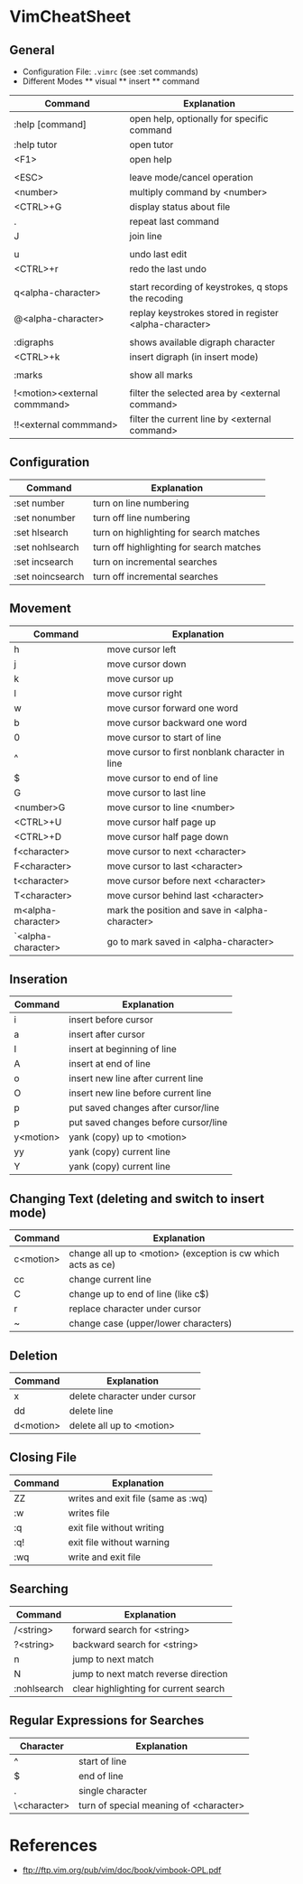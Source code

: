 # VimCheatSheet

## General

* Configuration File: ```.vimrc``` (see :set commands)
* Different Modes
** visual
** insert
** command

| Command                  | Explanation |
| ------------------------ | ----------- |
| :help [command]          | open help, optionally for specific command |
| :help tutor              | open tutor |
| &lt;F1&gt;               | open help |
| | |
| &lt;ESC&gt;              | leave mode/cancel operation |
| &lt;number&gt;           | multiply command by &lt;number&gt; |
| &lt;CTRL&gt;+G           | display status about file |
| .                        | repeat last command  |
| J                        | join line |
| | |
| u                        | undo last edit |
| &lt;CTRL&gt;+r           | redo the last undo |
| | |
| q&lt;alpha-character&gt; | start recording of keystrokes, q stops the recoding |
| @&lt;alpha-character&gt; | replay keystrokes stored in register &lt;alpha-character&gt; |
| | |
| :digraphs                | shows available digraph character |
| &lt;CTRL&gt;+k           | insert digraph (in insert mode) |
| | |
| :marks                   | show all marks |
| | |
| !&lt;motion&gt;&lt;external commmand&gt; | filter the selected area by &lt;external command&gt; |
| !!&lt;external commmand&gt; | filter the current line by &lt;external command&gt; |


## Configuration

| Command         | Explanation |
| --------------- | ----------- |
| :set number     | turn on line numbering |
| :set nonumber   | turn off line numbering |
| :set hlsearch   | turn on highlighting for search matches |
| :set nohlsearch | turn off highlighting for search matches | 
| :set incsearch  | turn on incremental searches |
| :set noincsearch  | turn off incremental searches |

## Movement

| Command                  | Explanation |
| ------------------------ | ----------- |
| h                        | move cursor left
| j                        | move cursor down
| k                        | move cursor up
| l                        | move cursor right
| w                        | move cursor forward one word
| b                        | move cursor backward one word
| 0                        | move cursor to start of line
| ^                        | move cursor to first nonblank character in line
| $                        | move cursor to end of line
| G                        | move cursor to last line
| &lt;number&gt;G          | move cursor to line &lt;number&gt;
| &lt;CTRL&gt;+U           | move cursor half page up
| &lt;CTRL&gt;+D           | move cursor half page down
| f&lt;character&gt;       | move cursor to next &lt;character&gt; |
| F&lt;character&gt;       | move cursor to last &lt;character&gt; |
| t&lt;character&gt;       | move cursor before next &lt;character&gt; |
| T&lt;character&gt;       | move cursor behind last &lt;character&gt; |
| m&lt;alpha-character&gt; | mark the position and save in &lt;alpha-character&gt; |
| `&lt;alpha-character&gt; | go to mark saved in &lt;alpha-character&gt; |

## Inseration

| Command         | Explanation |
| --------------- | ----------- |
| i               | insert before cursor |
| a               | insert after cursor |
| I               | insert at beginning of line |
| A               | insert at end of line |
| o               | insert new line after current line |
| O               | insert new line before current line |
| p               | put saved changes after cursor/line |
| p               | put saved changes before cursor/line |
| y&lt;motion&gt; | yank (copy) up to &lt;motion&gt; |
| yy              | yank (copy) current line |
| Y               | yank (copy) current line |

## Changing Text (deleting and switch to insert mode)

| Command         | Explanation |
| --------------- | ----------- |
| c&lt;motion&gt; | change all up to &lt;motion&gt; (exception is cw which acts as ce) |
| cc              | change current line |
| C               | change up to end of line (like c$) |
| r               | replace character under cursor |
| ~               | change case (upper/lower characters) |

## Deletion

| Command         | Explanation |
| --------------- | ----------- |
| x               | delete character under cursor |
| dd              | delete line |
| d&lt;motion&gt; | delete all up to &lt;motion&gt; |

## Closing File

| Command | Explanation |
| ------- | ----------- |
| ZZ      | writes and exit file (same as :wq) |
| :w      | writes file |
| :q      | exit file without writing |
| :q!     | exit file without warning |
| :wq     | write and exit file |

## Searching

| Command            | Explanation |
| ------------------ | ----------- |
| /&lt;string&gt;    | forward search for &lt;string&gt; |
| ?&lt;string&gt;    | backward search for &lt;string&gt; |
| n                  | jump to next match |
| N                  | jump to next match reverse direction |
| :nohlsearch        | clear highlighting for current search |

## Regular Expressions for Searches

| Character           | Explanation |
| ------------------- | ----------- |
| ^                   | start of line |
| $                   | end of line |
| .                   | single character |
| \\&lt;character&gt; | turn of special meaning of &lt;character&gt; |

# References

* ftp://ftp.vim.org/pub/vim/doc/book/vimbook-OPL.pdf
